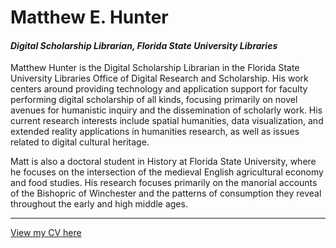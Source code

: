 # Matthew E. Hunter


#### *Digital Scholarship Librarian, Florida State University Libraries*

Matthew Hunter is the Digital Scholarship Librarian in the Florida State University Libraries Office of Digital Research and Scholarship. His work centers around providing technology and application support for faculty performing digital scholarship of all kinds, focusing primarily on novel avenues for humanistic inquiry and the dissemination of scholarly work. His current research interests include spatial humanities, data visualization, and extended reality applications in humanities research, as well as issues related to digital cultural heritage.

Matt is also a doctoral student in History at Florida State University, where he focuses on the intersection of the medieval English agricultural economy and food studies. His research focuses primarily on the manorial accounts of the Bishopric of Winchester and the patterns of consumption they reveal throughout the early and high middle ages.

________________

[View my CV here](https://mhunter52.github.io/cv)

